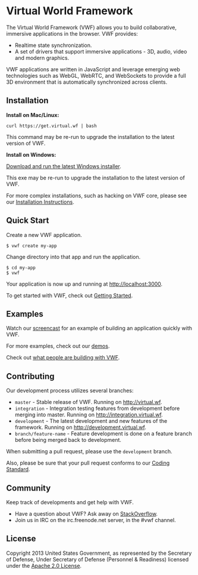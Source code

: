 # Virtual World Framework

The Virtual World Framework (VWF) allows you to build collaborative, immersive applications in the browser. VWF provides:

- Realtime state synchronization.
- A set of drivers that support immersive applications - 3D, audio, video and modern graphics.

VWF applications are written in JavaScript and leverage emerging web technologies such as WebGL, WebRTC, and WebSockets to provide a full 3D environment that is automatically synchronized across clients.

## Installation

**Install on Mac/Linux:**

```
curl https://get.virtual.wf | bash
```

This command may be re-run to upgrade the installation to the latest version of VWF.

**Install on Windows:**

[Download and run the latest Windows installer](http://www.virtual.wf/web/downloads.html).

This exe may be re-run to upgrade the installation to the latest version of VWF.

For more complex installations, such as hacking on VWF core, please see our [Installation Instructions](http://www.virtual.wf/web/docs/install.html).

## Quick Start

Create a new VWF application.

```
$ vwf create my-app
```

Change directory into that app and run the application.

```
$ cd my-app
$ vwf
```

Your application is now up and running at [http://localhost:3000](http://localhost:3000).

To get started with VWF, check out [Getting Started](http://virtual.wf/docs).

## Examples

Watch our [screencast]() for an example of building an application quickly with VWF.

For more examples, check out our [demos](http://virtual.wf/web/catalog.html).

Check out [what people are building with
VWF](http://virtual.wf/something).

## Contributing

Our development process utilizes several branches:

* `master`                - Stable release of VWF. Running on http://virtual.wf.
* `integration`           - Integration testing features from development before merging into master. Running on http://integration.virtual.wf.
* `development`           - The latest development and new features of the framework. Running on http://development.virtual.wf.
* `branch/feature-name`   - Feature development is done on a feature branch before being merged back to development.

When submitting a pull request, please use the `development` branch.

Also, please be sure that your pull request conforms to our [Coding Standard](http://redmine.virtualworldframework.com/projects/vwf/wiki/JavaScript_Coding_Standard).

## Community

Keep track of developments and get help with VWF.

- Have a question about VWF? Ask away on [StackOverflow](http://stackoverflow.com/questions/tagged/vwf).
- Join us in IRC on the irc.freenode.net server, in the #vwf channel.

## License

Copyright 2013 United States Government, as represented by the Secretary of Defense, Under Secretary of Defense (Personnel & Readiness) licensed under the [Apache 2.0 License](https://github.com/virtual-world-framework/vwf/blob/master/LICENSE).
